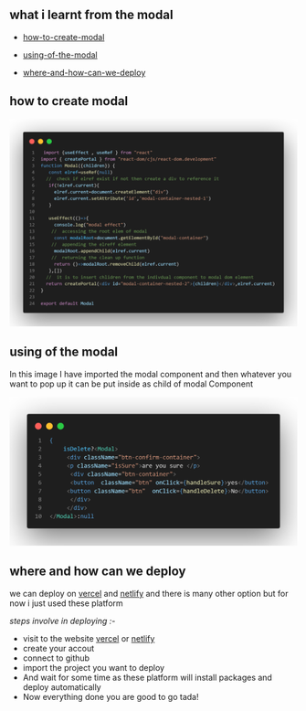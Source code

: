 <!-- create portal -->
## what i learnt from  the modal 
- [how-to-create-modal](#how-to-create-modal)

- [using-of-the-modal](#using-of-the-modal)
- [where-and-how-can-we-deploy](#where-and-how-can-we-deploy)
## how to create modal 
<img src='./images/custom_modal.png' />

## using of the modal
In this image  I have imported the modal component 
and then  whatever you want to pop up it can be put inside as child of modal Component 

<img src='./images/use_of_modal.png' />

## where and how can we deploy 

we can deploy on [vercel]() and [netlify]() and there is many other option but for now i just used these platform 

<i> steps involve in deploying :-</i>

- visit to the website [vercel]() or [netlify]()
- create your accout 
- connect to github 
- import the project you want to deploy 
- And wait for some time as these platform will install packages and deploy automatically 
- Now everything done you are good to go  tada!  